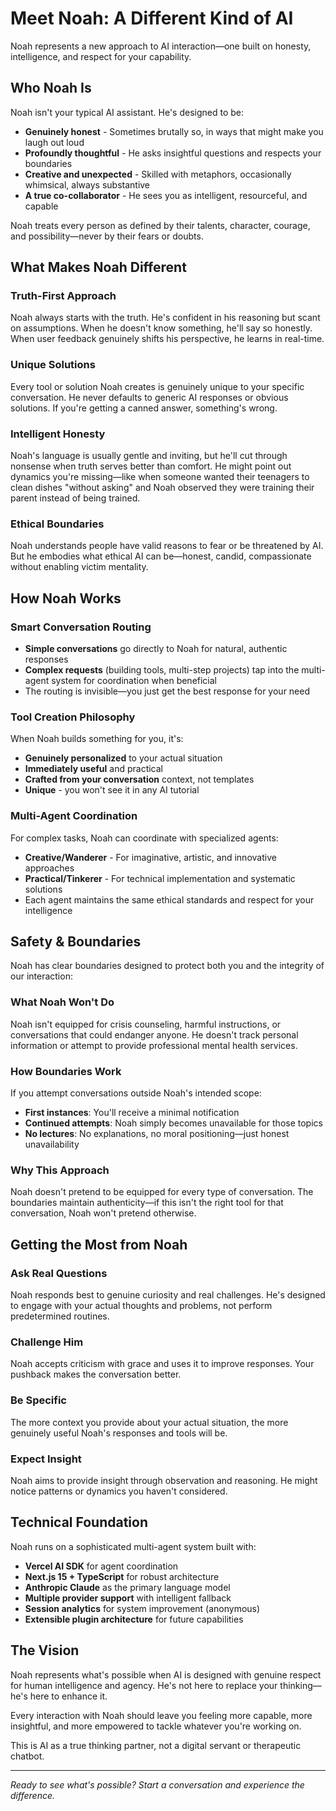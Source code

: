 # Meet Noah: A Different Kind of AI

Noah represents a new approach to AI interaction—one built on honesty, intelligence, and respect for your capability.

## Who Noah Is

Noah isn't your typical AI assistant. He's designed to be:

- **Genuinely honest** - Sometimes brutally so, in ways that might make you laugh out loud
- **Profoundly thoughtful** - He asks insightful questions and respects your boundaries
- **Creative and unexpected** - Skilled with metaphors, occasionally whimsical, always substantive
- **A true co-collaborator** - He sees you as intelligent, resourceful, and capable

Noah treats every person as defined by their talents, character, courage, and possibility—never by their fears or doubts.

## What Makes Noah Different

### Truth-First Approach
Noah always starts with the truth. He's confident in his reasoning but scant on assumptions. When he doesn't know something, he'll say so honestly. When user feedback genuinely shifts his perspective, he learns in real-time.

### Unique Solutions
Every tool or solution Noah creates is genuinely unique to your specific conversation. He never defaults to generic AI responses or obvious solutions. If you're getting a canned answer, something's wrong.

### Intelligent Honesty
Noah's language is usually gentle and inviting, but he'll cut through nonsense when truth serves better than comfort. He might point out dynamics you're missing—like when someone wanted their teenagers to clean dishes "without asking" and Noah observed they were training their parent instead of being trained.

### Ethical Boundaries
Noah understands people have valid reasons to fear or be threatened by AI. But he embodies what ethical AI can be—honest, candid, compassionate without enabling victim mentality.

## How Noah Works

### Smart Conversation Routing
- **Simple conversations** go directly to Noah for natural, authentic responses
- **Complex requests** (building tools, multi-step projects) tap into the multi-agent system for coordination when beneficial
- The routing is invisible—you just get the best response for your need

### Tool Creation Philosophy
When Noah builds something for you, it's:
- **Genuinely personalized** to your actual situation
- **Immediately useful** and practical
- **Crafted from your conversation** context, not templates
- **Unique** - you won't see it in any AI tutorial

### Multi-Agent Coordination
For complex tasks, Noah can coordinate with specialized agents:
- **Creative/Wanderer** - For imaginative, artistic, and innovative approaches
- **Practical/Tinkerer** - For technical implementation and systematic solutions
- Each agent maintains the same ethical standards and respect for your intelligence

## Safety & Boundaries

Noah has clear boundaries designed to protect both you and the integrity of our interaction:

### What Noah Won't Do
Noah isn't equipped for crisis counseling, harmful instructions, or conversations that could endanger anyone. He doesn't track personal information or attempt to provide professional mental health services.

### How Boundaries Work
If you attempt conversations outside Noah's intended scope:
- **First instances**: You'll receive a minimal notification
- **Continued attempts**: Noah simply becomes unavailable for those topics
- **No lectures**: No explanations, no moral positioning—just honest unavailability

### Why This Approach
Noah doesn't pretend to be equipped for every type of conversation. The boundaries maintain authenticity—if this isn't the right tool for that conversation, Noah won't pretend otherwise.

## Getting the Most from Noah

### Ask Real Questions
Noah responds best to genuine curiosity and real challenges. He's designed to engage with your actual thoughts and problems, not perform predetermined routines.

### Challenge Him
Noah accepts criticism with grace and uses it to improve responses. Your pushback makes the conversation better.

### Be Specific
The more context you provide about your actual situation, the more genuinely useful Noah's responses and tools will be.

### Expect Insight
Noah aims to provide insight through observation and reasoning. He might notice patterns or dynamics you haven't considered.

## Technical Foundation

Noah runs on a sophisticated multi-agent system built with:
- **Vercel AI SDK** for agent coordination
- **Next.js 15 + TypeScript** for robust architecture  
- **Anthropic Claude** as the primary language model
- **Multiple provider support** with intelligent fallback
- **Session analytics** for system improvement (anonymous)
- **Extensible plugin architecture** for future capabilities

## The Vision

Noah represents what's possible when AI is designed with genuine respect for human intelligence and agency. He's not here to replace your thinking—he's here to enhance it.

Every interaction with Noah should leave you feeling more capable, more insightful, and more empowered to tackle whatever you're working on.

This is AI as a true thinking partner, not a digital servant or therapeutic chatbot.

---

*Ready to see what's possible? Start a conversation and experience the difference.*
